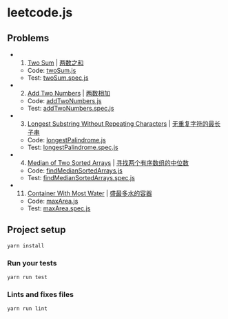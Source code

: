 # leetcode.js

## Problems

- 1. [Two Sum](https://leetcode.com/problems/two-sum) | [两数之和 ](https://leetcode-cn.com/problems/two-sum)
    - Code: [twoSum.js](./src/leetcode/twoSum.js)
    - Test: [twoSum.spec.js](./tests/unit/twoSum.spec.js)
- 2. [Add Two Numbers](https://leetcode.com/problems/add-two-numbers) | [两数相加](https://leetcode-cn.com/problems/add-two-numbers)
    - Code: [addTwoNumbers.js](./src/leetcode/addTwoNumbers.js)
    - Test: [addTwoNumbers.spec.js](./tests/unit/addTwoNumbers.spec.js)
- 3. [Longest Substring Without Repeating Characters](https://leetcode.com/problems/longest-substring-without-repeating-characters) | [无重复字符的最长子串](https://leetcode-cn.com/problems/longest-substring-without-repeating-characters)
    - Code: [longestPalindrome.js](./src/leetcode/longestPalindrome.js)
    - Test: [longestPalindrome.spec.js](./tests/unit/longestPalindrome.spec.js)
- 4. [Median of Two Sorted Arrays](https://leetcode.com/problems/median-of-two-sorted-arrays) | [寻找两个有序数组的中位数](https://leetcode-cn.com/problems/median-of-two-sorted-arrays)
    - Code: [findMedianSortedArrays.js](./src/leetcode/findMedianSortedArrays.js)
    - Test: [findMedianSortedArrays.spec.js](./tests/unit/findMedianSortedArrays.spec.js)
- 11. [Container With Most Water](https://leetcode.com/problems/container-with-most-water) | [盛最多水的容器](https://leetcode-cn.com/problems/container-with-most-water)
    - Code: [maxArea.js](./src/leetcode/maxArea.js)
    - Test: [maxArea.spec.js](./tests/unit/maxArea.spec.js)

## Project setup

```
yarn install
```

### Run your tests

```
yarn run test
```

### Lints and fixes files
```
yarn run lint
```
